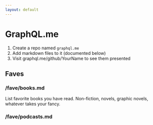 ```yaml
---
layout: default
---
```


# GraphQL.me

1. Create a repo named `graphql.me`
2. Add markdown files to it (documented below)
3. Visit graphql.me/github/YourName to see them presented

## Faves

### /fave/books.md

List favorite books you have read. Non-fiction, novels, graphic novels, whatever takes your fancy.

### /fave/podcasts.md


